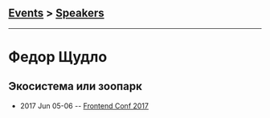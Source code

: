 ## [Events](../README.md) > [Speakers](../speakers.md)
---

# Федор Щудло

## Экосистема или зоопарк
- 2017 Jun 05-06 -- [Frontend Conf 2017](https://www.youtube.com/watch?v=_y-vRPGmBmM)    
